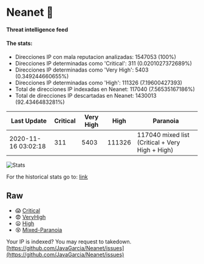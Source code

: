 # Neanet :hocho:
#### Threat intelligence feed
#### The stats:

- Direcciones IP con mala reputacion analizadas: 1547053 (100%)
- Direcciones IP determinadas como 'Critical':  311 (0.0201027372689%)
- Direcciones IP determinadas como 'Very High':  5403 (0.349244660655%)
- Direcciones IP determinadas como 'High':  111326 (7.19600427393)
- Total de direcciones IP indexadas en Neanet:  117040 (7.56535167186%)
- Total de direcciones IP descartadas en Neanet:  1430013 (92.4346483281%)

| Last Update | Critical | Very High | High | Paranoia |
| --- | --- | --- | --- | --- |
| 2020-11-16 03:02:18 | 311 | 5403 | 111326 | 117040 mixed list (Critical + Very High + High)|

![Stats](https://docs.google.com/spreadsheets/d/e/2PACX-1vSnaNMIXVabIpDJjufMlzH7poXnshF3mgd8Is1g9ytUEzVsP5my4Trn8f-xkoLLQ38xpL3HtmUexLo6/pubchart?oid=501124687&format=image)

For the historical stats go to: [link](/stats.csv)
## Raw
- :scream: [Critical](https://raw.githubusercontent.com/JavaGarcia/Neanet/master/blacklists/neanet_critical.txt)
- :fearful: [VeryHigh](https://raw.githubusercontent.com/JavaGarcia/Neanet/master/blacklists/neanet_veryHigh.txtt)
- :frowning: [High](https://raw.githubusercontent.com/JavaGarcia/Neanet/master/blacklists/neanet_high.txt)
- :dizzy_face: [Mixed-Paranoia](https://raw.githubusercontent.com/JavaGarcia/Neanet/master/blacklists/neanet_all.txt)


Your IP is indexed? You may request to takedown. [https://github.com/JavaGarcia/Neanet/issues](https://github.com/JavaGarcia/Neanet/issues)
































































































































































































































































































































































































































































































































































































































































































































































































































































































































































































































































































































































































































































































































































































































































































































































































































































































































































































































































































































































































































































































































































































































































